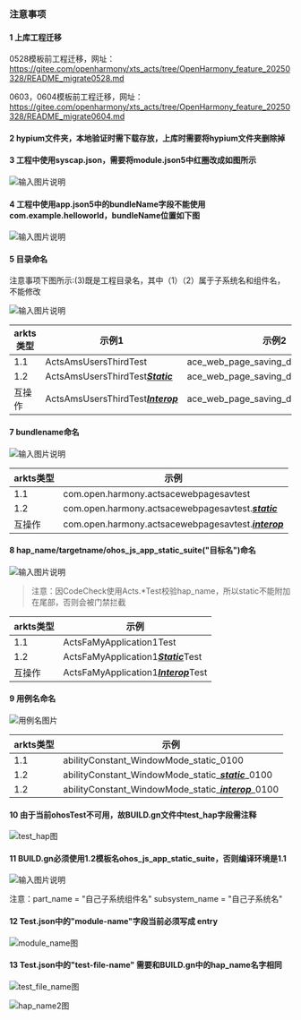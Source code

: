 ### 注意事项

#### 1 上库工程迁移

0528模板前工程迁移，网址：https://gitee.com/openharmony/xts_acts/tree/OpenHarmony_feature_20250328/README_migrate0528.md

0603，0604模板前工程迁移，网址：https://gitee.com/openharmony/xts_acts/tree/OpenHarmony_feature_20250328/README_migrate0604.md

#### 2 hypium文件夹，本地验证时需下载存放，上库时需要将hypium文件夹删除掉

#### 3 工程中使用syscap.json，需要将module.json5中红圈改成如图所示

![输入图片说明](/figures/images1.2/8990023F-CB7E-4661-B9EA-E582A0242D5A.png)

#### 4 工程中使用app.json5中的bundleName字段不能使用com.example.helloworld，bundleName位置如下图

![输入图片说明](/figures/images1.2/5C1C0DA1-3208-4CD5-B31D-D52A40E618D0.png)

#### 5 目录命名

注意事项下图所示:(3)既是工程目录名，其中（1）（2）属于子系统名和组件名，不能修改

![输入图片说明](/figures/images1.2/122733EE-A6A0-4BEF-8C59-F66BAD0739EF.png)

|arkts类型|示例1|示例2|示例3|
|-|-|-|-|
|1.1|ActsAmsUsersThirdTest|ace_web_page_saving_dev_three|actscreatemodulecontexttest|
|1.2|ActsAmsUsersThirdTest[***Static***]()|ace_web_page_saving_dev_three_[***static***]()|actscreatemodulecontexttest[***static***]()|
|互操作|ActsAmsUsersThirdTest[***Interop***]()|ace_web_page_saving_dev_three_[***interop***]()|actscreatemodulecontexttest[***interop***]()|

#### 7 bundlename命名

![输入图片说明](/figures/images1.2/5C1C0DA1-3208-4CD5-B31D-D52A40E618D0.png)

|arkts类型|示例|
|-|-|
|1.1|com.open.harmony.actsacewebpagesavtest|
|1.2|com.open.harmony.actsacewebpagesavtest.[***static***]()|
|互操作|com.open.harmony.actsacewebpagesavtest.[***interop***]()|

#### 8 hap_name/targetname/ohos_js_app_static_suite("目标名")命名

![输入图片说明](/figures/images1.2/40A6E21A-582A-4E7F-8AC8-14CB35B1F15B.png)

> 注意：因CodeCheck使用Acts.*Test校验hap_name，所以static不能附加在尾部，否则会被门禁拦截


|arkts类型|示例|
|-|-|
|1.1|ActsFaMyApplication1Test|
|1.2|ActsFaMyApplication1[***Static***]()Test|
|互操作|ActsFaMyApplication1[***Interop***]()Test|

#### 9 用例名命名

![用例名图片](/figures/images1.2/778404BE-B5B2-4D1C-D9AF-29255DFE7542.png)

|arkts类型|示例|
|-|-|
|1.1|abilityConstant_WindowMode_static_0100|
|1.2|abilityConstant_WindowMode_static_[***static***]()_0100|
|1.2|abilityConstant_WindowMode_static_[***interop***]()_0100|

#### 10 由于当前ohosTest不可用，故BUILD.gn文件中test_hap字段需注释

![test_hap图](/figures/images1.2/6EC0A8B3-1ADD-4613-CA9F-17A8CFD89397.png)

#### 11 BUILD.gn必须使用1.2模板名ohos_js_app_static_suite，否则编译环境是1.1

![输入图片说明](/figures/images1.2/91B25DE1-5955-4851-B84E-3E20F8F5B429.png)

注意：part_name = "自己子系统组件名"
     subsystem_name = "自己子系统名"

#### 12 Test.json中的"module-name"字段当前必须写成 entry 

![module_name图](/figures/images1.2/AC2489E4-1156-43FC-ED74-0FD9D65AADF7.png)

#### 13 Test.json中的"test-file-name" 需要和BUILD.gn中的hap_name名字相同

![test_file_name图](/figures/images1.2/C04F87D7-BB2C-4BE9-815F-84C9C925EEF3.png)

![hap_name2图](/figures/images1.2/E5F26AE2-57F1-437E-A605-C1FD2AD39CF9.png)


